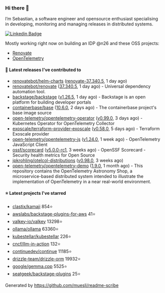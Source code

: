 ### Hi there 👋

I’m Sebastian, a software engineer and opensource enthusiast specialising in developing, monitoring and managing releases in distributed systems.    

[![Linkedin Badge](https://img.shields.io/badge/-LinkedIn-blue?style=flat&logo=Linkedin&logoColor=white&link=https://www.linkedin.com/in/sebastian-poxhofer/)](https://www.linkedin.com/in/sebastian-poxhofer/)

Mostly working right now on building an IDP @n26 and these OSS projects:
- [Renovate](https://github.com/renovatebot/renovate)
- [OpenTelemetry](https://github.com/open-telemetry)



#### 🚀 Latest releases I've contributed to

- [renovatebot/helm-charts](https://github.com/renovatebot/helm-charts) ([renovate-37.340.5](https://github.com/renovatebot/helm-charts/releases/tag/renovate-37.340.5), 1 day ago)
- [renovatebot/renovate](https://github.com/renovatebot/renovate) ([37.340.5](https://github.com/renovatebot/renovate/releases/tag/37.340.5), 1 day ago) - Universal dependency automation tool.
- [backstage/backstage](https://github.com/backstage/backstage) ([v1.26.5](https://github.com/backstage/backstage/releases/tag/v1.26.5), 1 day ago) - Backstage is an open platform for building developer portals
- [containerbase/base](https://github.com/containerbase/base) ([10.6.0](https://github.com/containerbase/base/releases/tag/10.6.0), 2 days ago) - The containerbase project&#39;s base image source
- [open-telemetry/opentelemetry-operator](https://github.com/open-telemetry/opentelemetry-operator) ([v0.99.0](https://github.com/open-telemetry/opentelemetry-operator/releases/tag/v0.99.0), 3 days ago) - Kubernetes Operator for OpenTelemetry Collector
- [exoscale/terraform-provider-exoscale](https://github.com/exoscale/terraform-provider-exoscale) ([v0.58.0](https://github.com/exoscale/terraform-provider-exoscale/releases/tag/v0.58.0), 5 days ago) - Terraform Exoscale provider
- [open-telemetry/opentelemetry-js](https://github.com/open-telemetry/opentelemetry-js) ([v1.24.0](https://github.com/open-telemetry/opentelemetry-js/releases/tag/v1.24.0), 1 week ago) - OpenTelemetry JavaScript Client
- [ossf/scorecard](https://github.com/ossf/scorecard) ([v5.0.0-rc1](https://github.com/ossf/scorecard/releases/tag/v5.0.0-rc1), 3 weeks ago) - OpenSSF Scorecard - Security health metrics for Open Source
- [jpkrohling/otelcol-distributions](https://github.com/jpkrohling/otelcol-distributions) ([v0.98.0](https://github.com/jpkrohling/otelcol-distributions/releases/tag/v0.98.0), 3 weeks ago)
- [open-telemetry/opentelemetry-demo](https://github.com/open-telemetry/opentelemetry-demo) ([1.9.0](https://github.com/open-telemetry/opentelemetry-demo/releases/tag/1.9.0), 1 month ago) - This repository contains the OpenTelemetry Astronomy Shop, a microservice-based distributed system intended to illustrate the implementation of OpenTelemetry in a near real-world environment.

#### ⭐ Latest projects I've starred

- [clastix/kamaji](https://github.com/clastix/kamaji) 854⭐
- [awslabs/backstage-plugins-for-aws](https://github.com/awslabs/backstage-plugins-for-aws) 41⭐
- [valkey-io/valkey](https://github.com/valkey-io/valkey) 13298⭐
- [ollama/ollama](https://github.com/ollama/ollama) 63360⭐
- [kubestellar/kubestellar](https://github.com/kubestellar/kubestellar) 226⭐
- [cncf/llm-in-action](https://github.com/cncf/llm-in-action) 132⭐
- [continuedev/continue](https://github.com/continuedev/continue) 11185⭐
- [drizzle-team/drizzle-orm](https://github.com/drizzle-team/drizzle-orm) 19932⭐
- [google/gemma.cpp](https://github.com/google/gemma.cpp) 5525⭐
- [seatgeek/backstage-plugins](https://github.com/seatgeek/backstage-plugins) 25⭐



Generated by https://github.com/muesli/readme-scribe
